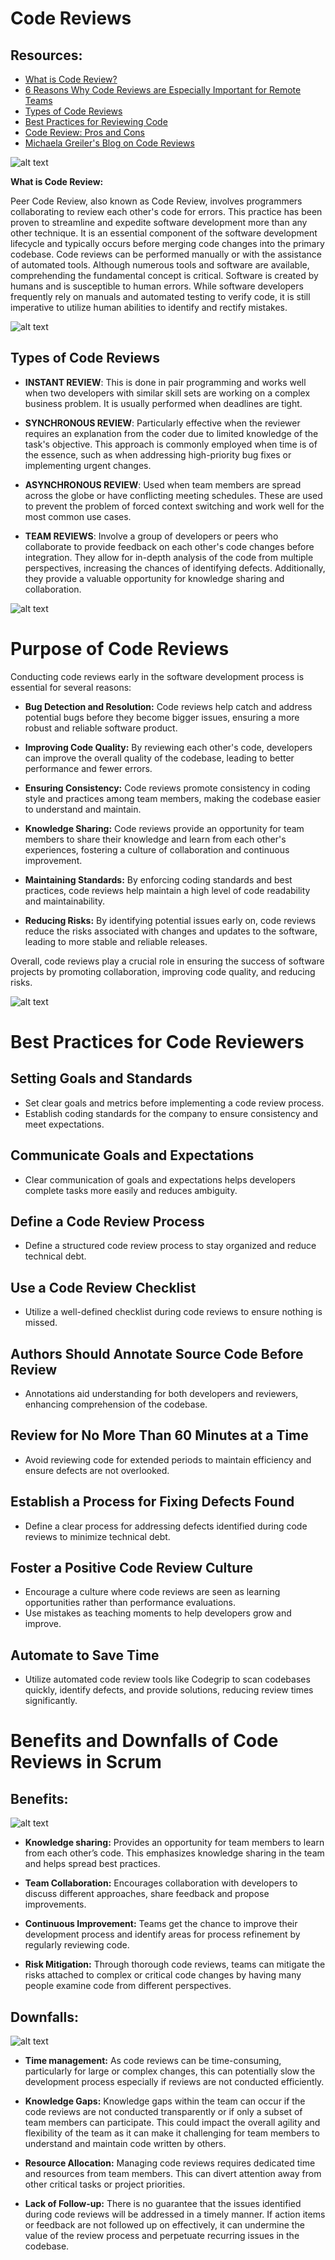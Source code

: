 # Code Reviews

## Resources:
- [What is Code Review?](https://smartbear.com/learn/code-review/what-is-code-review/)
- [6 Reasons Why Code Reviews are Especially Important for Remote Teams](https://distantjob.com/blog/6-reasons-why-code-reviews-are-especially-important-for-remote-teams/#:~:text=C)
- [Types of Code Reviews](https://www.scrum-tips.com/agile/types-of-code-reviews/#:~:text=Type%201%2C%20the%20instant%20code,needs%20explanation%20by%20the%20coder)
- [Best Practices for Reviewing Code](https://www.codegrip.tech/productivity/best-practices-for-reviewing-code/)
- [Code Review: Pros and Cons](https://www.linkedin.com/pulse/code-review-pros-cons-umesh-kadam-1)
- [Michaela Greiler's Blog on Code Reviews](https://www.michaelagreiler.com/category/code-reviews/)


![alt text](CR_image1.png)

**What is Code Review:**

Peer Code Review, also known as Code Review, involves programmers collaborating to review each other's code for errors. This practice has been proven to streamline and expedite software development more than any other technique. It is an essential component of the software development lifecycle and typically occurs before merging code changes into the primary codebase. Code reviews can be performed manually or with the assistance of automated tools. Although numerous tools and software are available, comprehending the fundamental concept is critical. Software is created by humans and is susceptible to human errors. While software developers frequently rely on manuals and automated testing to verify code, it is still imperative to utilize human abilities to identify and rectify mistakes.

![alt text](CR_image2.png)

## Types of Code Reviews

- **INSTANT REVIEW**: This is done in pair programming and works well when two developers with similar skill sets are working on a complex business problem. It is usually performed when deadlines are tight.

- **SYNCHRONOUS REVIEW**: Particularly effective when the reviewer requires an explanation from the coder due to limited knowledge of the task's objective. This approach is commonly employed when time is of the essence, such as when addressing high-priority bug fixes or implementing urgent changes.

- **ASYNCHRONOUS REVIEW**: Used when team members are spread across the globe or have conflicting meeting schedules. These are used to prevent the problem of forced context switching and work well for the most common use cases.

- **TEAM REVIEWS**: Involve a group of developers or peers who collaborate to provide feedback on each other's code changes before integration. They allow for in-depth analysis of the code from multiple perspectives, increasing the chances of identifying defects. Additionally, they provide a valuable opportunity for knowledge sharing and collaboration.

![alt text](CR_image3.png)

# Purpose of Code Reviews

Conducting code reviews early in the software development process is essential for several reasons:

- **Bug Detection and Resolution:** Code reviews help catch and address potential bugs before they become bigger issues, ensuring a more robust and reliable software product.

- **Improving Code Quality:** By reviewing each other's code, developers can improve the overall quality of the codebase, leading to better performance and fewer errors.

- **Ensuring Consistency:** Code reviews promote consistency in coding style and practices among team members, making the codebase easier to understand and maintain.

- **Knowledge Sharing:** Code reviews provide an opportunity for team members to share their knowledge and learn from each other's experiences, fostering a culture of collaboration and continuous improvement.

- **Maintaining Standards:** By enforcing coding standards and best practices, code reviews help maintain a high level of code readability and maintainability.

- **Reducing Risks:** By identifying potential issues early on, code reviews reduce the risks associated with changes and updates to the software, leading to more stable and reliable releases.

Overall, code reviews play a crucial role in ensuring the success of software projects by promoting collaboration, improving code quality, and reducing risks.

![alt text](CR_image4.png)

# Best Practices for Code Reviewers

## Setting Goals and Standards
- Set clear goals and metrics before implementing a code review process.
- Establish coding standards for the company to ensure consistency and meet expectations.

## Communicate Goals and Expectations
- Clear communication of goals and expectations helps developers complete tasks more easily and reduces ambiguity.

## Define a Code Review Process
- Define a structured code review process to stay organized and reduce technical debt.

## Use a Code Review Checklist
- Utilize a well-defined checklist during code reviews to ensure nothing is missed.

## Authors Should Annotate Source Code Before Review
- Annotations aid understanding for both developers and reviewers, enhancing comprehension of the codebase.

## Review for No More Than 60 Minutes at a Time
- Avoid reviewing code for extended periods to maintain efficiency and ensure defects are not overlooked.

## Establish a Process for Fixing Defects Found
- Define a clear process for addressing defects identified during code reviews to minimize technical debt.

## Foster a Positive Code Review Culture
- Encourage a culture where code reviews are seen as learning opportunities rather than performance evaluations.
- Use mistakes as teaching moments to help developers grow and improve.

## Automate to Save Time
- Utilize automated code review tools like Codegrip to scan codebases quickly, identify defects, and provide solutions, reducing review times significantly.

# Benefits and Downfalls of Code Reviews in Scrum

## Benefits:

![alt text](Benefit.png)

- **Knowledge sharing:** Provides an opportunity for team members to learn from each other’s code. This emphasizes knowledge sharing in the team and helps spread best practices.
  
- **Team Collaboration:** Encourages collaboration with developers to discuss different approaches, share feedback and propose improvements.
  
- **Continuous Improvement:** Teams get the chance to improve their development process and identify areas for process refinement by regularly reviewing code.
  
- **Risk Mitigation:** Through thorough code reviews, teams can mitigate the risks attached to complex or critical code changes by having many people examine code from different perspectives.


## Downfalls:


![alt text](Downfalls.png)

- **Time management:** As code reviews can be time-consuming, particularly for large or complex changes, this can potentially slow the development process especially if reviews are not conducted efficiently.
  
- **Knowledge Gaps:** Knowledge gaps within the team can occur if the code reviews are not conducted transparently or if only a subset of team members can participate. This could impact the overall agility and flexibility of the team as it can make it challenging for team members to understand and maintain code written by others.
  
- **Resource Allocation:** Managing code reviews requires dedicated time and resources from team members. This can divert attention away from other critical tasks or project priorities.
  
- **Lack of Follow-up:** There is no guarantee that the issues identified during code reviews will be addressed in a timely manner. If action items or feedback are not followed up on effectively, it can undermine the value of the review process and perpetuate recurring issues in the codebase.




